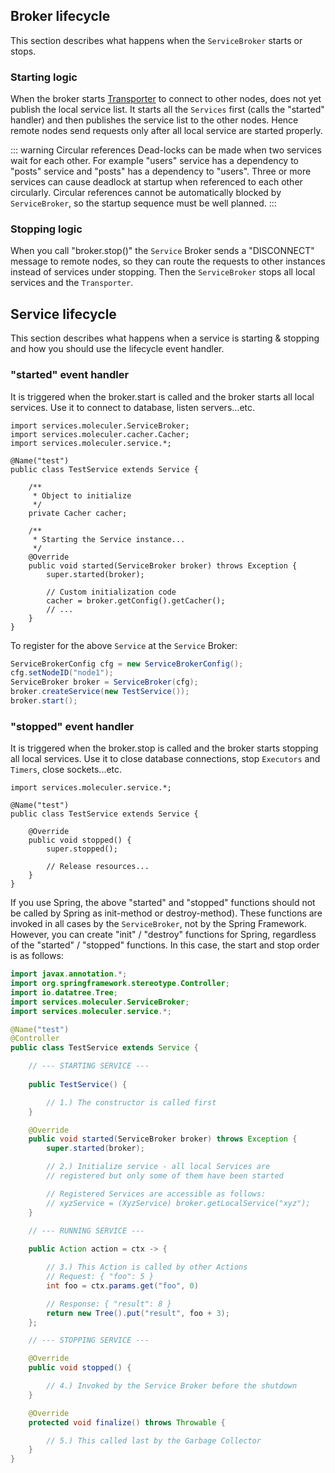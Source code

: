 ## Broker lifecycle

This section describes what happens when the `ServiceBroker` starts or stops.

### Starting logic

When the broker starts
[Transporter](transporters.html)
to connect to other nodes,
does not yet publish the local service list.
It starts all the `Services` first (calls the "started" handler)
and then publishes the service list to the other nodes.
Hence remote nodes send requests only after all local service are started properly.

::: warning Circular references
Dead-locks can be made when two services wait for each other.
For example "users" service has a dependency to "posts" service and "posts" has a dependency to "users".
Three or more services can cause deadlock at startup when referenced to each other circularly.
Circular references cannot be automatically blocked by `ServiceBroker`, so the startup sequence must be well planned.
:::

### Stopping logic

When you call "broker.stop()" the `Service` Broker sends a "DISCONNECT" message to remote nodes,
so they can route the requests to other instances instead of services under stopping.
Then the `ServiceBroker` stops all local services and the `Transporter`.

## Service lifecycle

This section describes what happens when a service is starting & stopping and how you should use the lifecycle event handler.

### "started" event handler

It is triggered when the broker.start is called and the broker starts all local services.
Use it to connect to database, listen servers...etc.

```java{17}
import services.moleculer.ServiceBroker;
import services.moleculer.cacher.Cacher;
import services.moleculer.service.*;

@Name("test")
public class TestService extends Service {

    /**
     * Object to initialize
     */
    private Cacher cacher;

    /**
     * Starting the Service instance...
     */
    @Override
    public void started(ServiceBroker broker) throws Exception {
        super.started(broker);

        // Custom initialization code
        cacher = broker.getConfig().getCacher();
        // ...
    }
}
```

To register for the above `Service` at the `Service` Broker:

```java
ServiceBrokerConfig cfg = new ServiceBrokerConfig();
cfg.setNodeID("node1");
ServiceBroker broker = ServiceBroker(cfg);
broker.createService(new TestService());
broker.start();
```

### "stopped" event handler

It is triggered when the broker.stop is called and the broker starts stopping all local services.
Use it to close database connections, stop `Executors` and `Timers`, close sockets...etc.

```java{7}
import services.moleculer.service.*;

@Name("test")
public class TestService extends Service {

    @Override
    public void stopped() {
        super.stopped();
        
        // Release resources...
    }
}
```

If you use Spring, the above "started" and "stopped" functions should not be called by Spring as init-method or destroy-method).
These functions are invoked in all cases by the `ServiceBroker`, not by the Spring Framework.
However, you can create "init" / "destroy" functions for Spring, regardless of the "started" / "stopped" functions.
In this case, the start and stop order is as follows:

```java
import javax.annotation.*;
import org.springframework.stereotype.Controller;
import io.datatree.Tree;
import services.moleculer.ServiceBroker;
import services.moleculer.service.*;

@Name("test")
@Controller
public class TestService extends Service {

    // --- STARTING SERVICE ---
    
    public TestService() {

        // 1.) The constructor is called first
    }

    @Override
    public void started(ServiceBroker broker) throws Exception {
        super.started(broker);

        // 2.) Initialize service - all local Services are
        // registered but only some of them have been started

        // Registered Services are accessible as follows:
        // xyzService = (XyzService) broker.getLocalService("xyz");
    }

    // --- RUNNING SERVICE ---
    
    public Action action = ctx -> {

        // 3.) This Action is called by other Actions
        // Request: { "foo": 5 }
        int foo = ctx.params.get("foo", 0)

        // Response: { "result": 8 }
        return new Tree().put("result", foo + 3);
    };

    // --- STOPPING SERVICE ---

    @Override
    public void stopped() {

        // 4.) Invoked by the Service Broker before the shutdown
    }

    @Override
    protected void finalize() throws Throwable {

        // 5.) This called last by the Garbage Collector
    }
}
```
